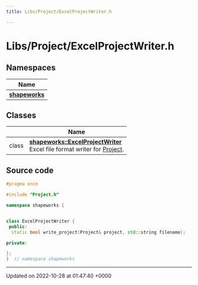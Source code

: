 ```yaml
---
title: Libs/Project/ExcelProjectWriter.h

---
```


# Libs/Project/ExcelProjectWriter.h



## Namespaces

| Name           |
| -------------- |
| **[shapeworks](../Namespaces/namespaceshapeworks.md)**  |

## Classes

|                | Name           |
| -------------- | -------------- |
| class | **[shapeworks::ExcelProjectWriter](../Classes/classshapeworks_1_1ExcelProjectWriter.md)** <br>Excel file format writer for [Project]().  |




## Source code

```cpp
#pragma once

#include "Project.h"

namespace shapeworks {


class ExcelProjectWriter {
 public:
  static bool write_project(Project& project, std::string filename);

private:

};
}  // namespace shapeworks
```


-------------------------------

Updated on 2022-10-28 at 01:47:40 +0000
